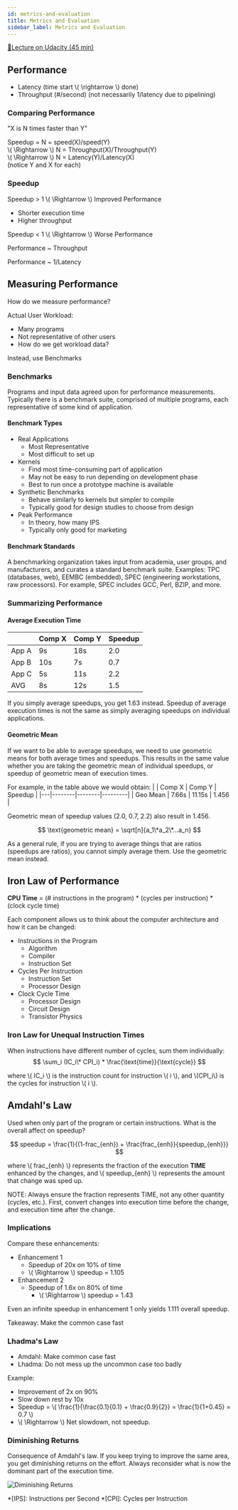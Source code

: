 ```yaml
---
id: metrics-and-evaluation
title: Metrics and Evaluation
sidebar_label: Metrics and Evaluation
---
```


[🔗Lecture on Udacity (45 min)](https://classroom.udacity.com/courses/ud007/lessons/3650739106/concepts/last-viewed)

## Performance

* Latency (time start \\( \rightarrow \\) done)
* Throughput (#/second) (not necessarily 1/latency due to pipelining)

### Comparing Performance

"X is N times faster than Y"

Speedup = N = speed(X)/speed(Y)    
\\( \Rightarrow \\) N = Throughput(X)/Throughput(Y)    
\\( \Rightarrow \\) N = Latency(Y)/Latency(X)    
(notice Y and X for each)

### Speedup

Speedup > 1 \\( \Rightarrow \\) Improved Performance
* Shorter execution time
* Higher throughput

Speedup < 1 \\( \Rightarrow \\) Worse Performance

Performance ~ Throughput

Performance ~ 1/Latency

## Measuring Performance

How do we measure performance?

Actual User Workload:
* Many programs
* Not representative of other users
* How do we get workload data?

Instead, use Benchmarks

### Benchmarks

Programs and input data agreed upon for performance measurements. Typically there is a benchmark suite, comprised of multiple programs, each representative of some kind of application.

#### Benchmark Types
* Real Applications
  * Most Representative
  * Most difficult to set up
* Kernels
  * Find most time-consuming part of application
  * May not be easy to run depending on development phase
  * Best to run once a prototype machine is available
* Synthetic Benchmarks
  * Behave similarly to kernels but simpler to compile
  * Typically good for design studies to choose from design
* Peak Performance
  * In theory, how many IPS
  * Typically only good for marketing

#### Benchmark Standards

A benchmarking organization takes input from academia, user groups, and manufacturers, and curates a standard benchmark suite. Examples: TPC (databases, web), EEMBC (embedded), SPEC (engineering workstations, raw processors). For example, SPEC includes GCC, Perl, BZIP, and more.

### Summarizing Performance

#### Average Execution Time

|   | Comp X | Comp Y | Speedup |
|---|--------|--------|---------|
| App A |  9s | 18s | 2.0 |
| App B | 10s |  7s | 0.7 |
| App C |  5s | 11s | 2.2 |
| AVG   |  8s | 12s | 1.5 |

If you simply average speedups, you get 1.63 instead. Speedup of average execution times is not the same as simply averaging speedups on individual applications.

#### Geometric Mean

If we want to be able to average speedups, we need to use geometric means for both average times and speedups. This results in the same value whether you are taking the geometric mean of individual speedups, or speedup of geometric mean of execution times.

For example, in the table above we would obtain:
|   | Comp X | Comp Y | Speedup |
|---|--------|--------|---------|
| Geo Mean |  7.66s | 11.15s | 1.456 |

Geometric mean of speedup values (2.0, 0.7, 2.2) also result in 1.456.

$$ \text{geometric mean} = \sqrt[n]{a_1\*a_2\*...a_n} $$

As a general rule, if you are trying to average things that are ratios (speedups are ratios), you cannot simply average them. Use the geometric mean instead.

## Iron Law of Performance

**CPU Time** = (# instructions in the program) * (cycles per instruction) * (clock cycle time)

Each component allows us to think about the computer architecture and how it can be changed:
* Instructions in the Program
  * Algorithm
  * Compiler
  * Instruction Set
* Cycles Per Instruction
  * Instruction Set
  * Processor Design
* Clock Cycle Time
  * Processor Design
  * Circuit Design
  * Transistor Physics

### Iron Law for Unequal Instruction Times

When instructions have different number of cycles, sum them individually:
$$ \sum_i (IC_i\* CPI_i) * \frac{\text{time}}{\text{cycle}} $$

where \\( IC_i \\) is the instruction count for instruction \\( i \\), and \\(CPI_i\\) is the cycles for instruction \\( i \\).

## Amdahl's Law

Used when only part of the program or certain instructions. What is the overall affect on speedup?

$$ speedup = \frac{1}{(1-frac_{enh}) + \frac{frac_{enh}}{speedup_{enh}}} $$

where \\( frac_{enh} \\) represents the fraction of the execution **TIME** enhanced by the changes, and \\( speedup_{enh} \\) represents the amount that change was sped up.

NOTE: Always ensure the fraction represents TIME, not any other quantity (cycles, etc.). First, convert changes into execution time before the change, and execution time after the change.

### Implications

Compare these enhancements:
* Enhancement 1
  * Speedup of 20x on 10% of time
  * \\( \Rightarrow \\) speedup = 1.105
* Enhancement 2
  * Speedup of 1.6x on 80% of time
    * \\( \Rightarrow \\) speedup = 1.43

Even an infinite speedup in enhancement 1 only yields 1.111 overall speedup. 

Takeaway: Make the common case fast

### Lhadma's Law

* Amdahl: Make common case fast
* Lhadma: Do not mess up the uncommon case too badly

Example:
* Improvement of 2x on 90%
* Slow down rest by 10x
* Speedup = \\( \frac{1}{\frac{0.1}{0.1} + \frac{0.9}{2}} = \frac{1}{1+0.45} = 0.7 \\)
* \\( \Rightarrow \\) Net slowdown, not speedup.

### Diminishing Returns

Consequence of Amdahl's law. If you keep trying to improve the same area, you get diminishing returns on the effort. Always reconsider what is now the dominant part of the execution time. 

![Diminishing Returns](https://i.imgur.com/SzjXnRS.png)

*[IPS]: Instructions per Second
*[CPI]: Cycles per Instruction